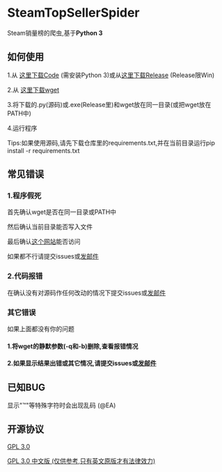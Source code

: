 # SteamTopSellerSpider
  Steam销量榜的爬虫,基于**Python 3**
## 如何使用
   1.从 [这里下载Code](https://github.com/ReeChee7355608/SteamTopSellerSpider) (需安装Python 3)或从[这里下载Release](https://github.com/ReeChee7355608/SteamTopSellerSpider/releases) (Release限Win)
  
   2.从 [这里下载wget](https://ftp.gnu.org/gnu/wget)

   3.将下载的.py(源码)或.exe(Release里)和wget放在同一目录(或把wget放在PATH中)

   4.运行程序
   
   Tips:如果使用源码,请先下载仓库里的requirements.txt,并在当前目录运行pip install -r requirements.txt

## 常见错误
  ### 1.程序假死

  首先确认wget是否在同一目录或PATH中

  然后确认当前目录能否写入文件

  最后确认[这个网站](https://store.steampowered.com/feeds/weeklytopsellers.xml)能否访问

  如果都不行请提交issues或[发邮件](mailto:reechee7355608@gmail.com)

  ### 2.代码报错

  在确认没有对源码作任何改动的情况下提交issues或[发邮件](mailto:reechee7355608@gmail.com)

  ### 其它错误

  如果上面都没有你的问题

  #### 1.将wget的静默参数(-q和-b)删除,查看报错情况

  #### 2.如果显示结果出错或其它情况,请提交issues或[发邮件](mailto:reechee7355608@gmail.com)

## 已知BUG
  显示"™"等特殊字符时会出现乱码 (@EA)

## 开源协议
  [GPL 3.0](https://www.gnu.org/licenses/gpl-3.0.en.html)  
  
  [GPL 3.0 中文版 (仅供参考,只有英文原版才有法律效力)](https://jxself.org/translations/gpl-3.zh.shtml)

